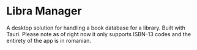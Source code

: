 # Libra Manager

A desktop solution for handling a book database for a library.
Built with Tauri.
Please note as of right now it only supports ISBN-13 codes and the entirety of the app is in romanian.
